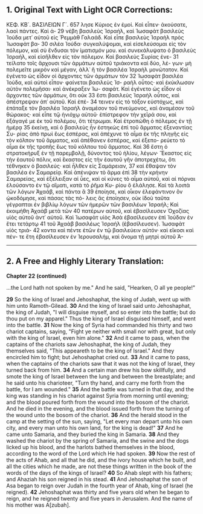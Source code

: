 ## 1. Original Text with Light OCR Corrections:

ΚΕΦ. ΚΒ´. ΒΑΣΙΛΕΙΩΝ Γ´. 657
λησε Κύριος ἐν ἐμοί. Καὶ εἶπεν· ἀκούσατε, λαοὶ πάντες. Καὶ ἀ- 29
νέβη βασιλεὺς Ἰσραήλ, καὶ Ἰωσαφὰτ βασιλεὺς Ἰούδα μετ᾽ αὐτοῦ εἰς
Ῥεμμὰθ Γαλαάδ. Καὶ εἶπε βασιλεὺς Ἰσραὴλ πρὸς Ἰωσαφὰτ βα- 30
σιλέα Ἰούδα· συγκαλύψομαι, καὶ εἰσελεύσομαι εἰς τὸν πόλεμον,
καὶ σὺ ἔνδυσαι τὸν ἱματισμόν μου. καὶ συνεκάλυψατο ὁ βασιλεὺς
Ἰσραήλ, καὶ εἰσῆλθεν εἰς τὸν πόλεμον. Καὶ βασιλεὺς Συρίας ἐνε- 31
τείλατο τοῖς ἄρχουσι τῶν ἁρμάτων αὐτοῦ τριάκοντα καὶ δύο, λέ-
γων· μὴ πολεμεῖτε μικρὸν καὶ μέγαν, ἀλλ᾽ ἢ τὸν βασιλέα Ἰσραὴλ
μονώτατον. Καὶ ἐγένετο ὡς εἶδον οἱ ἄρχοντες τῶν ἁρμάτων τὸν 32
Ἰωσαφὰτ βασιλέα Ἰούδα, καὶ αὐτοὶ εἶπον· φαίνεται βασιλεὺς Ἰσ-
ραὴλ οὗτος· καὶ ἐκύκλωσαν αὐτὸν πολεμῆσαι· καὶ ἀνέκραξεν Ἰω-
σαφάτ. Καὶ ἐγένετο ὡς εἶδον οἱ ἄρχοντες τῶν ἁρμάτων, ὅτι οὐκ 33
ἔστι βασιλεὺς Ἰσραὴλ οὗτος, καὶ ἀπέστρεψαν ἀπ᾽ αὐτοῦ. Καὶ ἐπέ- 34
τεινεν εἰς τὸ τόξον εὐστόχως, καὶ ἐπάταξε τὸν βασιλέα Ἰσραὴλ
ἀναμέσον τοῦ πνεύμονος, καὶ ἀναμέσον τοῦ θώρακος· καὶ εἶπε τῷ
ἡνιόχῳ αὐτοῦ· ἐπίστρεφον τὴν χεῖρά σου, καὶ ἐξάγαγέ με ἐκ τοῦ
πολέμου, ὅτι τέτρωμαι. Καὶ ἐτροπώθη ὁ πόλεμος ἐν τῇ ἡμέρᾳ 35
ἐκείνῃ, καὶ ὁ βασιλεὺς ἦν ἑστηκὼς ἐπὶ τοῦ ἅρματος ἐξεναντίας Συ-
ρίας ἀπὸ πρωὶ ἕως ἑσπέρας, καὶ ἀπέχυνε τὸ αἷμα ἐκ τῆς πληγῆς
εἰς τὸν κόλπον τοῦ ἅρματος, καὶ ἀπέθανεν ἑσπέρας, καὶ ἐξεπο-
ρεύετο τὸ αἷμα ἐκ τῆς τροπῆς ἕως τοῦ κόλπου τοῦ ἅρματος. Καὶ 36
ἔστη ὁ στρατοκήρυξ ἐν τῇ παρεμβολῇ, δύνοντος τοῦ ἡλίου, λέγων·
Ἕκαστος εἰς τὴν ἑαυτοῦ πόλιν, καὶ ἕκαστος εἰς τὴν ἑαυτοῦ γῆν
ἀποτρεχέτω, ὅτι τέθνηκεν ὁ βασιλεύς· καὶ ἦλθεν εἰς Σαμάρειαν, 37
καὶ ἔθαψαν τὸν βασιλέα ἐν Σαμαρείᾳ. Καὶ ἀπένιψαν τὸ ἅρμα ἐπὶ 38
τὴν κρήνην Σαμαρείας, καὶ ἐξέλειξαν αἱ ὗες, καὶ οἱ κύνες τὸ αἷμα
αὐτοῦ, καὶ αἱ πόρναι ἐλούσαντο ἐν τῷ αἵματι, κατὰ τὸ ῥῆμα Κυ-
ρίου ὃ ἐλάλησε. Καὶ τὰ λοιπὰ τῶν λόγων Ἀχαάβ, καὶ πάντα ἃ 39
ἐποίησε, καὶ οἶκον ἐλεφάντινον ὃν ᾠκοδόμησε, καὶ πάσας τὰς πό-
λεις ἃς ἐποίησεν, οὐκ ἰδοὺ ταῦτα γέγραπται ἐν βιβλίῳ λόγων τῶν
ἡμερῶν τῶν βασιλέων Ἰσραήλ; Καὶ ἐκοιμήθη Ἀχαὰβ μετὰ τῶν 40
πατέρων αὐτοῦ, καὶ ἐβασίλευσεν Ὀχοζίας υἱὸς αὐτοῦ ἀντ᾽ αὐτοῦ.
Καὶ Ἰωσαφὰτ υἱὸς Ἀσὰ ἐβασίλευσεν ἐπὶ Ἰούδαν ἐν ἔτει τετάρτῳ 41
τοῦ Ἀχαὰβ βασιλέως Ἰσραήλ (ἐβασίλευσεν). Ἰωσαφὰτ υἱὸς τριά- 42
κοντα καὶ πέντε ἐτῶν ἐν τῷ βασιλεύειν αὐτόν· καὶ εἴκοσι καὶ πέν-
τε ἔτη ἐβασίλευσεν ἐν Ἱερουσαλήμ, καὶ ὄνομα τῇ μητρὶ αὐτοῦ Ἀ-

---

## 2. A Free and Highly Literary Translation:

**Chapter 22**
**(continued)**

...the Lord hath not spoken by me."
And he said, "Hearken, O all ye people!"

**29** So the king of Israel and Jehoshaphat, the king of Judah, went up with him unto Ramoth-Gilead.
**30** And the king of Israel said unto Jehoshaphat, the king of Judah, "I will disguise myself, and so enter into the battle; but do thou put on my apparel." Thus the king of Israel disguised himself, and went into the battle.
**31** Now the king of Syria had commanded his thirty and two chariot captains, saying, "Fight ye neither with small nor with great, but only with the king of Israel, even him alone."
**32** And it came to pass, when the captains of the chariots saw Jehoshaphat, the king of Judah, they themselves said, "This appeareth to be the king of Israel." And they encircled him to fight; but Jehoshaphat cried out.
**33** And it came to pass, when the captains of the chariots saw that it was not the king of Israel, they turned back from him.
**34** And a certain man drew his bow skillfully, and smote the king of Israel between the lung and between the breastplate; and he said unto his charioteer, "Turn thy hand, and carry me forth from the battle, for I am wounded."
**35** And the battle was turned in that day, and the king was standing in his chariot against Syria from morning until evening; and the blood poured forth from the wound into the bosom of the chariot. And he died in the evening, and the blood issued forth from the turning of the wound unto the bosom of the chariot.
**36** And the herald stood in the camp at the setting of the sun, saying, "Let every man depart unto his own city, and every man unto his own land, for the king is dead!"
**37** And he came unto Samaria, and they buried the king in Samaria.
**38** And they washed the chariot by the spring of Samaria, and the swine and the dogs licked up his blood, and the harlots bathed themselves in the blood, according to the word of the Lord which He had spoken.
**39** Now the rest of the acts of Ahab, and all that he did, and the ivory house which he built, and all the cities which he made, are not these things written in the book of the words of the days of the kings of Israel?
**40** So Ahab slept with his fathers; and Ahaziah his son reigned in his stead.
**41** And Jehoshaphat the son of Asa began to reign over Judah in the fourth year of Ahab, king of Israel (he reigned).
**42** Jehoshaphat was thirty and five years old when he began to reign, and he reigned twenty and five years in Jerusalem. And the name of his mother was A[zubah].